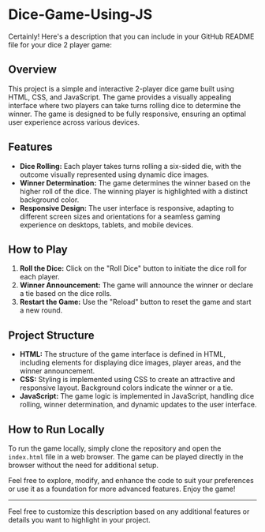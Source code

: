 # Dice-Game-Using-JS
Certainly! Here's a description that you can include in your GitHub README file for your dice 2 player game:

## Overview

This project is a simple and interactive 2-player dice game built using HTML, CSS, and JavaScript. The game provides a visually appealing interface where two players can take turns rolling dice to determine the winner. The game is designed to be fully responsive, ensuring an optimal user experience across various devices.

## Features

- **Dice Rolling:** Each player takes turns rolling a six-sided die, with the outcome visually represented using dynamic dice images.
- **Winner Determination:** The game determines the winner based on the higher roll of the dice. The winning player is highlighted with a distinct background color.
- **Responsive Design:** The user interface is responsive, adapting to different screen sizes and orientations for a seamless gaming experience on desktops, tablets, and mobile devices.

## How to Play

1. **Roll the Dice:** Click on the "Roll Dice" button to initiate the dice roll for each player.
2. **Winner Announcement:** The game will announce the winner or declare a tie based on the dice rolls.
3. **Restart the Game:** Use the "Reload" button to reset the game and start a new round.

## Project Structure

- **HTML:** The structure of the game interface is defined in HTML, including elements for displaying dice images, player areas, and the winner announcement.
- **CSS:** Styling is implemented using CSS to create an attractive and responsive layout. Background colors indicate the winner or a tie.
- **JavaScript:** The game logic is implemented in JavaScript, handling dice rolling, winner determination, and dynamic updates to the user interface.

## How to Run Locally

To run the game locally, simply clone the repository and open the `index.html` file in a web browser. The game can be played directly in the browser without the need for additional setup.

Feel free to explore, modify, and enhance the code to suit your preferences or use it as a foundation for more advanced features. Enjoy the game!

---

Feel free to customize this description based on any additional features or details you want to highlight in your project.

